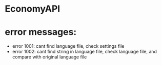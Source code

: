 # EconomyAPI

# error messages:
- error 1001: cant find language file, check settings file
- error 1002: cant find string in language file, check language file, and compare with original language file
